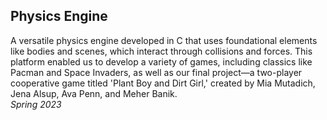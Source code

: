 ## Physics Engine

A versatile physics engine developed in C that uses foundational elements like bodies and scenes, which interact through collisions and forces. This platform enabled us to develop a variety of games, including classics like Pacman and Space Invaders, as well as our final project—a two-player cooperative game titled 'Plant Boy and Dirt Girl,' created by Mia Mutadich, Jena Alsup, Ava Penn, and Meher Banik.<br>
*Spring 2023*
